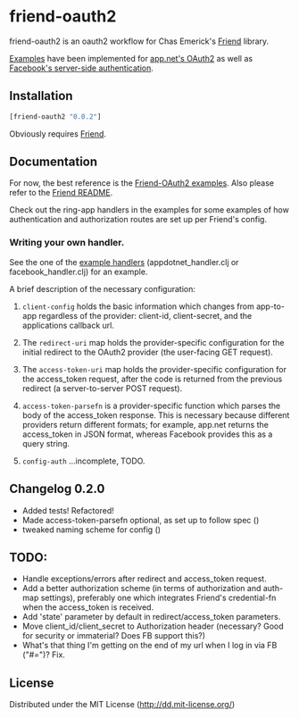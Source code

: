 # friend-oauth2

friend-oauth2 is an oauth2 workflow for Chas Emerick's [Friend][1] library.

[Examples][2] have been implemented for [app.net's OAuth2](https://github.com/appdotnet/api-spec/blob/master/auth.md) as well as [Facebook's server-side authentication](https://developers.facebook.com/docs/authentication/server-side/).

## Installation

```clojure
[friend-oauth2 "0.0.2"]
```

Obviously requires [Friend][1].

## Documentation

For now, the best reference is the [Friend-OAuth2 examples][2]. Also please refer to the [Friend README][1].

Check out the ring-app handlers in the examples for some examples of how authentication and authorization routes are set up per Friend's config.

### Writing your own handler.

See the one of the [example handlers][2] (appdotnet_handler.clj or facebook_handler.clj) for an example.

A brief description of the necessary configuration:

1. `client-config` holds the basic information which changes from app-to-app regardless of the provider: client-id, client-secret, and the applications callback url.

2. The `redirect-uri` map holds the provider-specific configuration for the initial redirect to the OAuth2 provider (the user-facing GET request).

3. The `access-token-uri` map holds the provider-specific configuration for the access_token request, after the code is returned from the previous redirect (a server-to-server POST request).

4. `access-token-parsefn` is a provider-specific function which parses the body of the access_token response.  This is necessary because different providers return different formats; for example, app.net returns the access_token in JSON format, whereas Facebook provides this as a query string.

5. `config-auth` ...incomplete, TODO.

## Changelog 0.2.0

* Added tests! Refactored!
* Made access-token-parsefn optional, as set up to follow spec ()
* tweaked naming scheme for config ()

## TODO:

* Handle exceptions/errors after redirect and access_token request.
* Add a better authorization scheme (in terms of authorization and auth-map settings), preferably one which integrates Friend's credential-fn when the access_token is received.
* Add 'state' parameter by default in redirect/access_token parameters.
* Move client_id/client_secret to Authorization header (necessary? Good for security or immaterial? Does FB support this?)
* What's that thing I'm getting on the end of my url when I log in via FB ("#_=_")? Fix.

## License

Distributed under the MIT License (http://dd.mit-license.org/)

[1]: https://github.com/cemerick/friend
[2]: https://github.com/ddellacosta/friend-oauth2-examples

